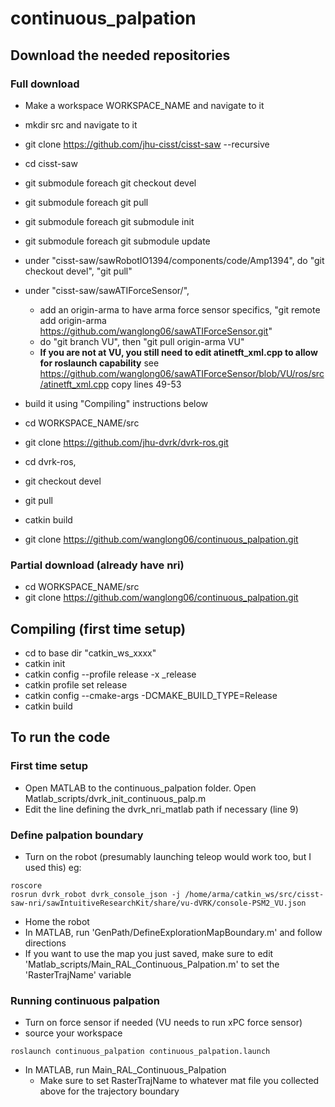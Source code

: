 # continuous_palpation

## Download the needed repositories
### Full download
* Make a workspace WORKSPACE_NAME and navigate to it
* mkdir src and navigate to it
* git clone https://github.com/jhu-cisst/cisst-saw --recursive
* cd cisst-saw
* git submodule foreach git checkout devel
* git submodule foreach git pull
* git submodule foreach git submodule init
* git submodule foreach git submodule update
* under "cisst-saw/sawRobotIO1394/components/code/Amp1394", do "git checkout devel", "git pull"
* under "cisst-saw/sawATIForceSensor/", 
	* add an origin-arma to have arma force sensor specifics, "git remote add origin-arma https://github.com/wanglong06/sawATIForceSensor.git" 
	* do "git branch VU", then "git pull origin-arma VU"
	* **If you are not at VU, you still need to edit atinetft_xml.cpp to allow for roslaunch capability** see https://github.com/wanglong06/sawATIForceSensor/blob/VU/ros/src/atinetft_xml.cpp copy lines 49-53
* build it using "Compiling" instructions below

* cd WORKSPACE_NAME/src
* git clone https://github.com/jhu-dvrk/dvrk-ros.git
* cd dvrk-ros, 
* git checkout devel
* git pull
* catkin build
* git clone https://github.com/wanglong06/continuous_palpation.git

### Partial download (already have nri)
* cd WORKSPACE_NAME/src
* git clone https://github.com/wanglong06/continuous_palpation.git

## Compiling (first time setup)
* cd to base dir "catkin_ws_xxxx"
* catkin init
* catkin config --profile release -x _release
* catkin profile set release
* catkin config --cmake-args -DCMAKE_BUILD_TYPE=Release
* catkin build

## To run the code ##
### First time setup
* Open MATLAB to the continuous_palpation folder. Open Matlab_scripts/dvrk_init_continuous_palp.m
* Edit the line defining the dvrk_nri_matlab path if necessary (line 9)

### Define palpation boundary
* Turn on the robot (presumably launching teleop would work too, but I used this) eg:
```
roscore
rosrun dvrk_robot dvrk_console_json -j /home/arma/catkin_ws/src/cisst-saw-nri/sawIntuitiveResearchKit/share/vu-dVRK/console-PSM2_VU.json
```
* Home the robot
* In MATLAB, run 'GenPath/DefineExplorationMapBoundary.m' and follow directions
* If you want to use the map you just saved, make sure to edit 'Matlab_scripts/Main_RAL_Continuous_Palpation.m' to set the 'RasterTrajName' variable

### Running continuous palpation
* Turn on force sensor if needed (VU needs to run xPC force sensor)
* source your workspace
```
roslaunch continuous_palpation continuous_palpation.launch
```
* In MATLAB, run Main_RAL_Continuous_Palpation
	* Make sure to set RasterTrajName to whatever mat file you collected above for the trajectory boundary
